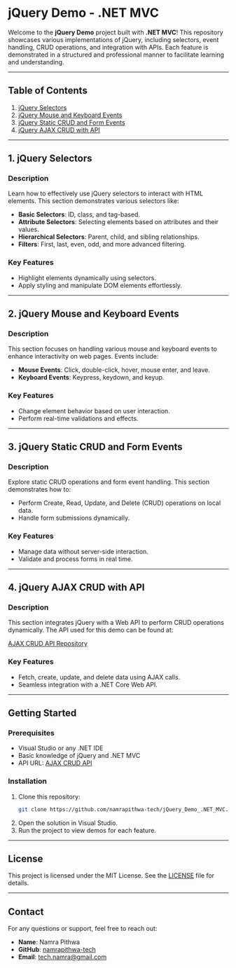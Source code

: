 # jQuery Demo - .NET MVC

Welcome to the **jQuery Demo** project built with **.NET MVC**! This repository showcases various implementations of jQuery, including selectors, event handling, CRUD operations, and integration with APIs. Each feature is demonstrated in a structured and professional manner to facilitate learning and understanding.

---

## Table of Contents

1. [jQuery Selectors](#jquery-selectors)
2. [jQuery Mouse and Keyboard Events](#jquery-mouse-and-keyboard-events)
3. [jQuery Static CRUD and Form Events](#jquery-static-crud-and-form-events)
4. [jQuery AJAX CRUD with API](#jquery-ajax-crud-with-api)

---

## 1. jQuery Selectors

### Description
Learn how to effectively use jQuery selectors to interact with HTML elements. This section demonstrates various selectors like:

- **Basic Selectors**: ID, class, and tag-based.
- **Attribute Selectors**: Selecting elements based on attributes and their values.
- **Hierarchical Selectors**: Parent, child, and sibling relationships.
- **Filters**: First, last, even, odd, and more advanced filtering.

### Key Features
- Highlight elements dynamically using selectors.
- Apply styling and manipulate DOM elements effortlessly.

---

## 2. jQuery Mouse and Keyboard Events

### Description
This section focuses on handling various mouse and keyboard events to enhance interactivity on web pages. Events include:

- **Mouse Events**: Click, double-click, hover, mouse enter, and leave.
- **Keyboard Events**: Keypress, keydown, and keyup.

### Key Features
- Change element behavior based on user interaction.
- Perform real-time validations and effects.

---

## 3. jQuery Static CRUD and Form Events

### Description
Explore static CRUD operations and form event handling. This section demonstrates how to:

- Perform Create, Read, Update, and Delete (CRUD) operations on local data.
- Handle form submissions dynamically.

### Key Features
- Manage data without server-side interaction.
- Validate and process forms in real time.

---

## 4. jQuery AJAX CRUD with API

### Description
This section integrates jQuery with a Web API to perform CRUD operations dynamically. The API used for this demo can be found at:

[AJAX CRUD API Repository](https://github.com/namrapithwa-tech/AJAX_CRUD_Create_WEBAPI)

### Key Features
- Fetch, create, update, and delete data using AJAX calls.
- Seamless integration with a .NET Core Web API.

---

## Getting Started

### Prerequisites
- Visual Studio or any .NET IDE
- Basic knowledge of jQuery and .NET MVC
- API URL: [AJAX CRUD API](https://github.com/namrapithwa-tech/AJAX_CRUD_Create_WEBAPI)

### Installation
1. Clone this repository:
   ```bash
   git clone https://github.com/namrapithwa-tech/jQuery_Demo_.NET_MVC.git
   ```
2. Open the solution in Visual Studio.
3. Run the project to view demos for each feature.

---

## License
This project is licensed under the MIT License. See the [LICENSE](LICENSE) file for details.

---

## Contact
For any questions or support, feel free to reach out:

- **Name**: Namra Pithwa
- **GitHub**: [namrapithwa-tech](https://github.com/namrapithwa-tech)
- **Email**: tech.namra@gmail.com
